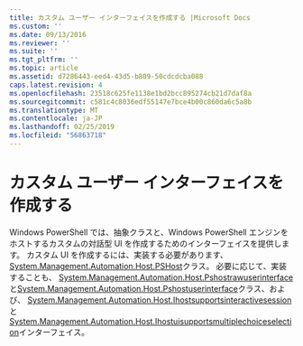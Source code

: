 ```yaml
---
title: カスタム ユーザー インターフェイスを作成する |Microsoft Docs
ms.custom: ''
ms.date: 09/13/2016
ms.reviewer: ''
ms.suite: ''
ms.tgt_pltfrm: ''
ms.topic: article
ms.assetid: d7286443-eed4-43d5-b809-50cdcdcba088
caps.latest.revision: 4
ms.openlocfilehash: 23518c625fe1138e1bd2bcc895274cb21d7daf8a
ms.sourcegitcommit: c581c4c8036edf55147e7bce4b00c860da6c5a8b
ms.translationtype: MT
ms.contentlocale: ja-JP
ms.lasthandoff: 02/25/2019
ms.locfileid: "56863718"
---
```

# <a name="creating-a-custom-user-interface"></a>カスタム ユーザー インターフェイスを作成する

Windows PowerShell では、抽象クラスと、Windows PowerShell エンジンをホストするカスタムの対話型 UI を作成するためのインターフェイスを提供します。 カスタム UI を作成するには、実装する必要があります、 [System.Management.Automation.Host.PSHost](/dotnet/api/System.Management.Automation.Host.PSHost)クラス。 必要に応じて、実装することも、 [System.Management.Automation.Host.Pshostrawuserinterface](/dotnet/api/System.Management.Automation.Host.PSHostRawUserInterface)と[System.Management.Automation.Host.Pshostuserinterface](/dotnet/api/System.Management.Automation.Host.PSHostUserInterface)クラス、および、 [System.Management.Automation.Host.Ihostsupportsinteractivesession](/dotnet/api/System.Management.Automation.Host.IHostSupportsInteractiveSession)と[System.Management.Automation.Host.Ihostuisupportsmultiplechoiceselection](/dotnet/api/System.Management.Automation.Host.IHostUISupportsMultipleChoiceSelection)インターフェイス。
